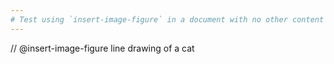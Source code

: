 ```yaml
---
# Test using `insert-image-figure` in a document with no other content
---
```


// @insert-image-figure line drawing of a cat
